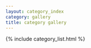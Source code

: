 ```yaml
---
layout: category_index
category: gallery
title: category gallery
---
```


{% include category_list.html %}